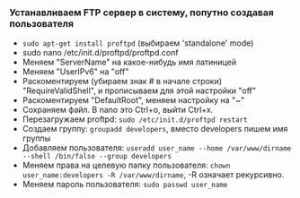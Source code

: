 ### Устанавливаем FTP сервер в систему, попутно создавая пользователя

* `sudo apt-get install proftpd` (выбираем 'standalone' mode)
* sudo nano /etc/init.d/proftpd/proftpd.conf
* Меняем "ServerName" на какое-нибудь имя латиницей
* Меняем "UserIPv6" на "off"
* Раскоментируем (убираем знак # в начале строки) "RequireValidShell", и прописываем для этой настройки "off"
* Раскоментируем "DefaultRoot", меняем настройку на "~"
* Сохраняем файл. В nano это Ctrl+o, выйти Ctrl+x.
* Перезагружаем proftpd: `sudo /etc/init.d/proftpd restart`
* Создаем группу: `groupadd developers`, вместо developers пишем имя группы
* Добавляем пользователя: `useradd user_name --home /var/www/dirname --shell /bin/false --group developers`
* Меняем права на целевую папку пользователя: `chown user_name:developers -R /var/www/dirname`, -R означает рекурсивно.
* Меняем пароль пользователя: `sudo passwd user_name`